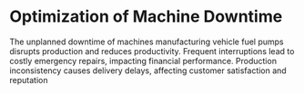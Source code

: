 # Optimization of Machine Downtime
The unplanned downtime of machines manufacturing vehicle fuel pumps disrupts production and reduces productivity. Frequent interruptions lead to costly emergency repairs, impacting financial performance. Production inconsistency causes delivery delays, affecting customer satisfaction and reputation
